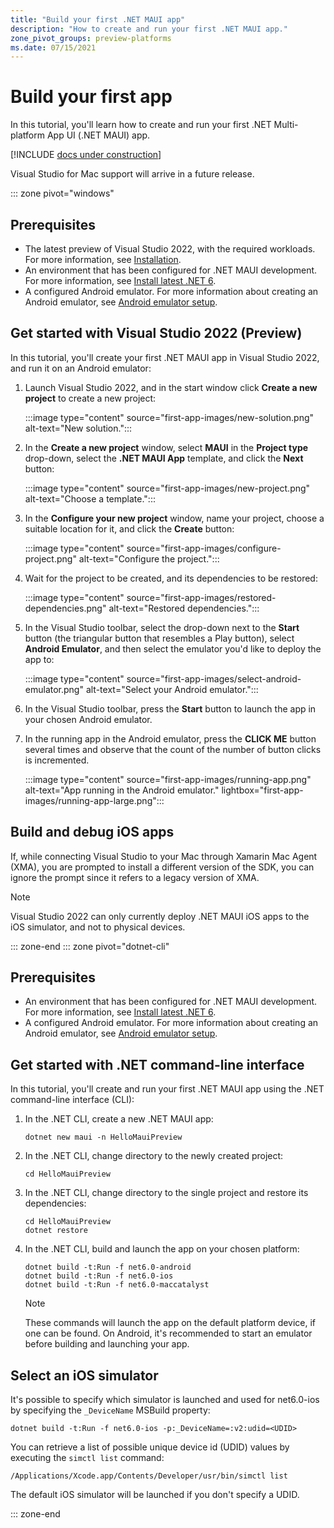 ```yaml
---
title: "Build your first .NET MAUI app"
description: "How to create and run your first .NET MAUI app."
zone_pivot_groups: preview-platforms
ms.date: 07/15/2021
---
```


# Build your first app

In this tutorial, you'll learn how to create and run your first .NET Multi-platform App UI (.NET MAUI) app.

[!INCLUDE [docs under construction](~/includes/preview-note.md)]

Visual Studio for Mac support will arrive in a future release.

::: zone pivot="windows"

## Prerequisites

- The latest preview of Visual Studio 2022, with the required workloads. For more information, see [Installation](installation.md).
- An environment that has been configured for .NET MAUI development. For more information, see [Install latest .NET 6](installation.md).
- A configured Android emulator. For more information about creating an Android emulator, see [Android emulator setup](/xamarin/android/get-started/installation/android-emulator/).

## Get started with Visual Studio 2022 (Preview)

In this tutorial, you'll create your first .NET MAUI app in Visual Studio 2022, and run it on an Android emulator:

1. Launch Visual Studio 2022, and in the start window click **Create a new project** to create a new project:

    :::image type="content" source="first-app-images/new-solution.png" alt-text="New solution.":::

1. In the **Create a new project** window, select **MAUI** in the **Project type** drop-down, select the **.NET MAUI App** template, and click the **Next** button:

    :::image type="content" source="first-app-images/new-project.png" alt-text="Choose a template.":::

1. In the **Configure your new project** window, name your project, choose a suitable location for it, and click the **Create** button:

    :::image type="content" source="first-app-images/configure-project.png" alt-text="Configure the project.":::

1. Wait for the project to be created, and its dependencies to be restored:

    :::image type="content" source="first-app-images/restored-dependencies.png" alt-text="Restored dependencies.":::

1. In the Visual Studio toolbar, select the drop-down next to the **Start** button (the triangular button that resembles a Play button), select **Android Emulator**, and then select the emulator you'd like to deploy the app to:

    :::image type="content" source="first-app-images/select-android-emulator.png" alt-text="Select your Android emulator.":::

1. In the Visual Studio toolbar, press the **Start** button to launch the app in your chosen Android emulator.

1. In the running app in the Android emulator, press the **CLICK ME** button several times and observe that the count of the number of button clicks is incremented.

    :::image type="content" source="first-app-images/running-app.png" alt-text="App running in the Android emulator." lightbox="first-app-images/running-app-large.png":::

## Build and debug iOS apps

If, while connecting Visual Studio to your Mac through Xamarin Mac Agent (XMA), you are prompted to install a different version of the SDK, you can ignore the prompt since it refers to a legacy version of XMA.

> [!NOTE]
> Visual Studio 2022 can only currently deploy .NET MAUI iOS apps to the iOS simulator, and not to physical devices.

::: zone-end
::: zone pivot="dotnet-cli"

## Prerequisites

- An environment that has been configured for .NET MAUI development. For more information, see [Install latest .NET 6](installation.md).
- A configured Android emulator. For more information about creating an Android emulator, see [Android emulator setup](/xamarin/android/get-started/installation/android-emulator/).

## Get started with .NET command-line interface

In this tutorial, you'll create and run your first .NET MAUI app using the .NET command-line interface (CLI):

1. In the .NET CLI, create a new .NET MAUI app:

    ```dotnetcli
    dotnet new maui -n HelloMauiPreview
    ```

1. In the .NET CLI, change directory to the newly created project:

    ```dotnetcli
    cd HelloMauiPreview
    ```

1. In the .NET CLI, change directory to the single project and restore its dependencies:

    ```dotnetcli
    cd HelloMauiPreview
    dotnet restore
    ```

1. In the .NET CLI, build and launch the app on your chosen platform:

    ```dotnetcli
    dotnet build -t:Run -f net6.0-android
    dotnet build -t:Run -f net6.0-ios
    dotnet build -t:Run -f net6.0-maccatalyst
    ```

    > [!NOTE]
    > These commands will launch the app on the default platform device, if one can be found. On Android, it's recommended to start an emulator before building and launching your app.

## Select an iOS simulator

It's possible to specify which simulator is launched and used for net6.0-ios by specifying the `_DeviceName` MSBuild property:

```dotnetcli
dotnet build -t:Run -f net6.0-ios -p:_DeviceName=:v2:udid=<UDID>
```

You can retrieve a list of possible unique device id (UDID) values by executing the `simctl list` command:

```console
/Applications/Xcode.app/Contents/Developer/usr/bin/simctl list
```

The default iOS simulator will be launched if you don't specify a UDID.

::: zone-end
